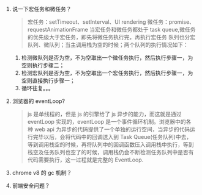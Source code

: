 1. 说一下宏任务和微任务？

   > 宏任务：setTimeout、setInterval、UI rendering
   > 微任务：promise、requestAnimationFrame
   > 当宏任务和微任务都处于 task queue,微任务的优先级大于宏任务，即先将微任务执行完，再执行宏任务
   > 队列也分宏队列、微队列；当主调用栈为空的时候；两个队列的执行情况如下：

   1. 检测微队列是否为空，不为空取出一个微任务执行，然后执行步骤一，为空则执行步骤二；
   2. 检测宏队列是否为空，不为空取出一个宏任务执行，然后执行步骤一，为空则直接执行步骤一；
   3. 循环往复。。。

2. 浏览器的 eventLoop?
   > js 是单线程的，但是 js 的引擎给了 js 异步的能力，而这就是通过 eventLoop 实现的，eventLoop 是一个事件循环机制。浏览器中的各种 web api 为异步的代码提供了一个单独的运行空间，当异步的代码运行完毕以后，会将代码中的回调送入到 Task Queue(任务队列)中去，等到调用栈空的时候，再将队列中的回调函数压入调用栈中执行，等到栈空及任务队列也空了的时候，调用栈仍会不断检测任务队列中是否有代码需要执行，这一过程就是完整的 EventLoop.
3. chrome v8 的 gc 机制？
4. 前端安全问题？
